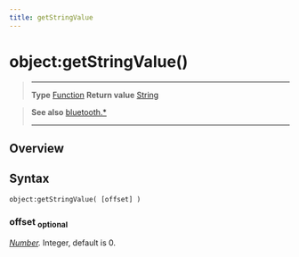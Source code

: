 ```yaml
---
title: getStringValue
---
```

# object:getStringValue()

> --------------------- ------------------------------------------------------------------------------------------
> __Type__              [Function](https://docs.coronalabs.com/api/type/Function.html)
> __Return value__      [String](https://docs.coronalabs.com/api/type/String.html)


> __See also__          [bluetooth.*](/plugin/bluetooth/)
> --------------------- ------------------------------------------------------------------------------------------

## Overview

## Syntax

	object:getStringValue( [offset] )

### offset <sub>optional</sub>
_[Number](https://docs.coronalabs.com/api/type/Number.html)._ Integer, default is 0.